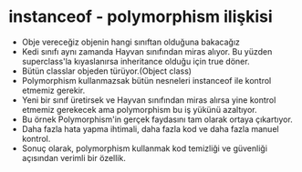 # instanceof - polymorphism ilişkisi

- Obje vereceğiz objenin hangi sınıftan olduğuna bakacağız
- Kedi sınıfı aynı zamanda Hayvan sınıfından miras alıyor. Bu yüzden superclass'la kıyaslanırsa inheritance olduğu için true döner.
- Bütün classlar objeden türüyor.(Object class)
- Polymorphism kullanmazsak bütün nesneleri instanceof ile kontrol etmemiz gerekir.
- Yeni bir sınıf üretirsek ve Hayvan sınıfından miras alırsa yine kontrol etmemiz gerekecek ama polymorphism bu iş yükünü azaltıyor.
- Bu örnek Polymorphism'in gerçek faydasını tam olarak ortaya çıkartıyor.
- Daha fazla hata yapma ihtimali, daha fazla kod ve daha fazla manuel kontrol.
- Sonuç olarak, polymorphism kullanmak kod temizliği ve güvenliği açısından verimli bir özellik.